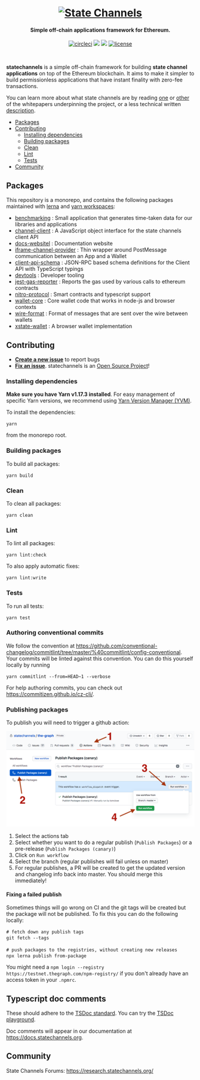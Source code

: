 <h1 align="center">
  <br>
  <a href="https://statechannels.org"><img src="./logo.svg" alt="State Channels" width="350"></a>
</h1>

<h4 align="center">Simple off-chain applications framework for Ethereum.</h4>

<p align="center">
  <a href="https://circleci.com/gh/statechannels/monorepo"><img src="https://circleci.com/gh/statechannels/monorepo.svg?style=shield" alt="circleci"></a>
  <a href="https://lernajs.io/"><img src="https://img.shields.io/badge/maintained%20with-lerna-cc00ff.svg"/></a>
  <a href="https://research.statechannels.org/"><img src="https://img.shields.io/badge/Forums-Chat-blue"/></a>
  <a href="./LICENSE"><img src="https://img.shields.io/badge/license-MIT-blue.svg" alt="license"></a>
</p>
<br>

**statechannels** is a simple off-chain framework for building **state channel applications** on top of the Ethereum blockchain. It aims to make it simpler to build permissionless applications that have instant finality with zero-fee transactions.

You can learn more about what state channels are by reading [one](https://l4.ventures/papers/statechannels.pdf) or [other](https://magmo.com/force-move-games.pdf) of the whitepapers underpinning the project, or a less technical written [description](https://medium.com/blockchannel/state-channel-for-dummies-part-2-2ffef52220eb).

- [Packages](#packages)
- [Contributing](#contributing)
  - [Installing dependencies](#installing-dependencies)
  - [Building packages](#building-packages)
  - [Clean](#clean)
  - [Lint](#lint)
  - [Tests](#tests)
- [Community](#community)

## Packages

This repository is a monorepo, and contains the following packages maintained with [lerna](https://github.com/lerna/lerna) and [yarn workspaces](https://yarnpkg.com/lang/en/docs/workspaces/):

- [benchmarking](./packages/benchmarking) : Small application that generates time-taken data for our libraries and applications
- [channel-client](./packages/channel-client) : A JavaScript object interface for the state channels client API
- [docs-websitel](./packages/docs-website/website) : Documentation website
- [iframe-channel-provider](./packages/iframe-channel-provider) : Thin wrapper around PostMessage communication between an App and a Wallet
- [client-api-schema](./packages/client-api-schema) : JSON-RPC based schema definitions for the Client API with TypeScript typings
- [devtools](./packages/devtools) : Developer tooling
- [jest-gas-reporter](./packages/jest-gas-reporter) : Reports the gas used by various calls to ethereum contracts
- [nitro-protocol](./packages/nitro-protocol) : Smart contracts and typescript support
- [wallet-core](./packages/wallet-core) : Core wallet code that works in node-js and browser contexts
- [wire-format](./packages/wire-format) : Format of messages that are sent over the wire between wallets
- [xstate-wallet](./packages/xstate-wallet) : A browser wallet implementation

## Contributing

- **[Create a new issue](https://github.com/statechannels/monorepo/issues/new)** to report bugs
- **[Fix an issue](https://github.com/statechannels/statechannels/issues?state=open)**. statechannels is an [Open Source Project](.github/CONTRIBUTING.md)!

### Installing dependencies

**Make sure you have Yarn v1.17.3 installed**. For easy management of specific Yarn versions, we recommend using [Yarn Version Manager (YVM)](https://github.com/tophat/yvm).

To install the dependencies:

```shell
yarn
```

from the monorepo root.

### Building packages

To build all packages:

```shell
yarn build
```

### Clean

To clean all packages:

```shell
yarn clean
```

### Lint

To lint all packages:

```shell
yarn lint:check
```

To also apply automatic fixes:

```shell
yarn lint:write
```

### Tests

To run all tests:

```shell
yarn test
```

### Authoring conventional commits

We follow the convention at https://github.com/conventional-changelog/commitlint/tree/master/%40commitlint/config-conventional. Your commits will be linted against this convention. You can do this yourself locally by running

```shell
yarn commitlint --from=HEAD~1 --verbose
```

For help authoring commits, you can check out https://commitizen.github.io/cz-cli/.

### Publishing packages

To publish you will need to trigger a github action:

![publishing via a github](./notes/publishing.png)

1. Select the actions tab
2. Select whether you want to do a regular publish (`Publish Packages`) or a pre-release (`Publish Packages (canary)`)
3. Click on `Run workflow`
4. Select the branch (regular publishes will fail unless on master)
5. For regular publishes, a PR will be created to get the updated version and changelog info back into master. You should merge this immediately!

#### Fixing a failed publish

Sometimes things will go wrong on CI and the git tags will be created but the package will not be published.
To fix this you can do the following locally:

```
# fetch down any publish tags
git fetch --tags

# push packages to the registries, without creating new releases
npx lerna publish from-package
```

You might need a `npm login --registry https://testnet.thegraph.com/npm-registry/` if you don't
already have an access token in your `.npmrc`.

## Typescript doc comments

These should adhere to the [TSDoc standard](https://github.com/Microsoft/tsdoc). You can try the [TSDoc playground](https://microsoft.github.io/tsdoc/).

Doc comments will appear in our documentation at https://docs.statechannels.org.

## Community

State Channels Forums: https://research.statechannels.org/
